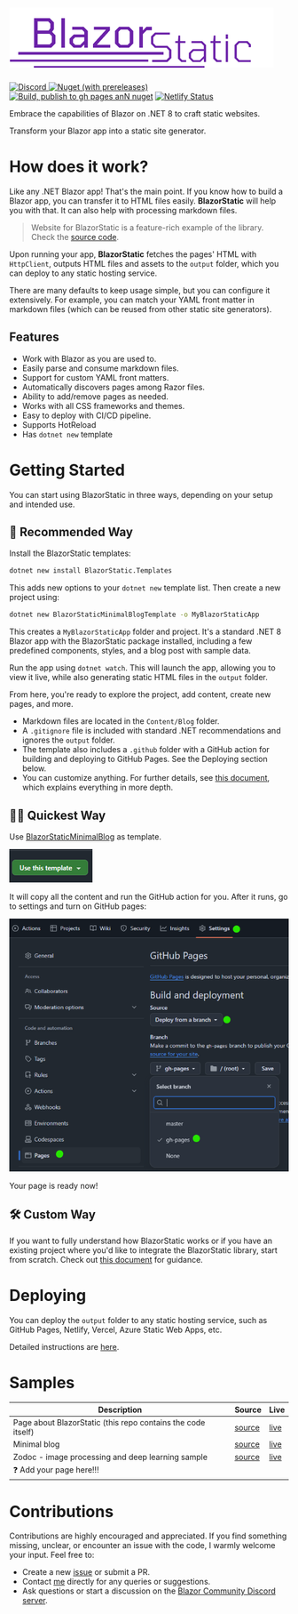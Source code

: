 ﻿# <img id="imglogo" src="./BlazorStaticWebsite/wwwroot/imgs/logo.png" alt="blazor static">



[![Discord](https://img.shields.io/discord/798312431893348414?style=flat&logo=discord&logoColor=white&label=Blazor%20Community%2F%23BlazorStatic&labelColor=5865f2&color=gray)
](https://discord.gg/DsAXsMuEbx)
[![Nuget (with prereleases)](https://img.shields.io/nuget/vpre/BlazorStatic)](https://www.nuget.org/packages/BlazorStatic/)
[![Build, publish to gh pages anN nuget](https://github.com/tesar-tech/BlazorStatic/actions/workflows/publish-to-ghpages-and-nuget.yml/badge.svg)](https://github.com/tesar-tech/BlazorStatic/actions/workflows/publish-to-ghpages-and-nuget.yml)
[![Netlify Status](https://api.netlify.com/api/v1/badges/4fa2c17a-6385-4cc6-9919-e32c134175d9/deploy-status)](https://app.netlify.com/sites/blazorstatic/deploys)


Embrace the capabilities of Blazor on .NET 8 to craft static websites.

Transform your Blazor app into a static site generator.

# How does it work?

Like any .NET Blazor app! That's the main point. If you know how to build a Blazor app, you can transfer it to HTML files easily.
**BlazorStatic** will help you with that. It can also help with processing markdown files.

> Website for BlazorStatic is a feature-rich example of the library. Check the [source code](./BlazorStaticWebsite). 

Upon running your app, **BlazorStatic** fetches the pages' HTML with `HttpClient`, outputs HTML files and assets to the `output` folder, which you can deploy to any static hosting service.

There are many defaults to keep usage simple, but you can configure it extensively. For example, you can match your YAML front matter in markdown files (which can be reused from other static site generators).


## Features

- Work with Blazor as you are used to.
- Easily parse and consume markdown files.
- Support for custom YAML front matters.
- Automatically discovers pages among Razor files.
- Ability to add/remove pages as needed.
- Works with all CSS frameworks and themes.
- Easy to deploy with CI/CD pipeline.
- Supports HotReload
- Has `dotnet new` template 

# Getting Started

You can start using BlazorStatic in three ways, depending on your setup and intended use. 
## 👑 Recommended Way

Install the BlazorStatic templates:

```sh
dotnet new install BlazorStatic.Templates
```

This adds new options to your `dotnet new` template list. Then create a new project using:

```sh
dotnet new BlazorStaticMinimalBlogTemplate -o MyBlazorStaticApp 
```

This creates a `MyBlazorStaticApp` folder and project. It's a standard .NET 8 Blazor app with the BlazorStatic package installed, including a few predefined components, styles, and a blog post with sample data.

Run the app using `dotnet watch`. This will launch the app, allowing you to view it live, while also generating static HTML files in the `output` folder.

From here, you're ready to explore the project, add content, create new pages, and more.

- Markdown files are located in the `Content/Blog` folder.
- A `.gitignore` file is included with standard .NET recommendations and ignores the `output` folder.
- The template also includes a `.github` folder with a GitHub action for building and deploying to GitHub Pages. See the Deploying section below.
- You can customize anything. For further details, see [this document](./BlazorStaticWebsite/Content/Docs/new-start.md), which explains everything in more depth.

## 🏃‍➡️ Quickest Way

Use [BlazorStaticMinimalBlog](https://github.com/tesar-tech/BlazorStaticMinimalBlog) as template.

![use template](media/README/img.png)  

It will copy all the content and run the GitHub action for you. After it runs, go to settings and turn on GitHub pages:

![github pages](media/README/img-1.png)

Your page is ready now! 

## 🛠️ Custom Way

If you want to fully understand how BlazorStatic works or if you have an existing project where you'd like to integrate the BlazorStatic library, start from scratch. Check out [this document](./BlazorStaticWebsite/Content/Docs/new-start.md) for guidance.

# Deploying

You can deploy the `output` folder to any static hosting service, such as GitHub Pages, Netlify, Vercel, Azure Static Web Apps, etc.

Detailed instructions are [here](./BlazorStaticWebsite/Content/Docs/deployment.md).

# Samples

| Description                                                  | Source                                                                               | Live                                                          |
| ------------------------------------------------------------ | ------------------------------------------------------------------------------------ | ------------------------------------------------------------- |
| Page about BlazorStatic (this repo contains the code itself) | [source](https://github.com/tesar-tech/BlazorStatic/tree/master/BlazorStaticWebsite) | [live](https://tesar-tech.github.io/BlazorStatic/)            |
| Minimal blog                                                 | [source](https://github.com/tesar-tech/BlazorStaticMinimalBlog)                      | [live](https://tesar-tech.github.io/BlazorStaticMinimalBlog/) |
| Zodoc - image processing and deep learning sample            | [source](https://github.com/tesar-tech/zodoc/)                                       | [live](https://zodoc.tech/)                                   |
| ❓ Add your page here!!!                                      |                                                                                      |

# Contributions

Contributions are highly encouraged and appreciated. If you find something missing, unclear, or encounter an issue with the code, I warmly welcome your input. Feel free to:

- Create a new [issue](https://github.com/tesar-tech/BlazorStatic/issues) or submit a PR.
- Contact [me](https://github.com/tesar-tech/) directly for any queries or suggestions.
- Ask questions or start a discussion on the [Blazor Community Discord server](https://discord.gg/DsAXsMuEbx).
